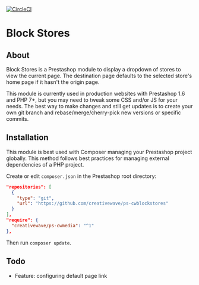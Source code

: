 [![CircleCI](https://circleci.com/gh/creativewave/ps-cwblockstores/tree/master.svg?style=shield&circle-token=3e6c2f631fa574fafff98cf2265da5d5ae2f142c)](https://circleci.com/gh/creativewave/ps-cwblockstores/tree/master)

# Block Stores

## About

Block Stores is a Prestashop module to display a dropdown of stores to view the current page. The destination page defaults to the selected store's home page if it hasn't the origin page.

This module is currently used in production websites with Prestashop 1.6 and PHP 7+, but you may need to tweak some CSS and/or JS for your needs. The best way to make changes and still get updates is to create your own git branch and rebase/merge/cherry-pick new versions or specific commits.

## Installation

This module is best used with Composer managing your Prestashop project globally. This method follows best practices for managing external dependencies of a PHP project.

Create or edit `composer.json` in the Prestashop root directory:

```json
"repositories": [
  {
    "type": "git",
    "url": "https://github.com/creativewave/ps-cwblockstores"
  }
],
"require": {
  "creativewave/ps-cwmedia": "^1"
},

```

Then run `composer update`.

## Todo

* Feature: configuring default page link
